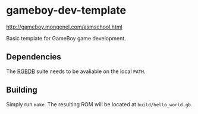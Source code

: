 # gameboy-dev-template
http://gameboy.mongenel.com/asmschool.html

Basic template for GameBoy game development.

## Dependencies
The [RGBDB](https://github.com/rednex/rgbds) suite needs to be avaliable on the local `PATH`.

## Building
Simply run `make`. The resulting ROM will be located at `build/hello_world.gb`.
